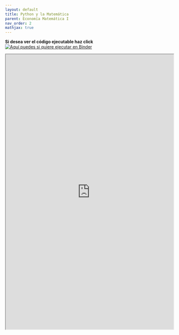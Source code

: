 ```yaml
---
layout: default
title: Python y la Matemática
parent: Economía Matemática I
nav_order: 2
mathjax: true
---
```

**Si desea ver el código ejecutable haz click** [![Aquí puedes si quiere ejecutar en Binder](https://mybinder.org/badge_logo.svg)](https://mybinder.org/v2/gh/Sirberha/EcoUNSCH/a6ea1be818b036c580d36bd01ddd381fd3d75d1a?filepath=archive%2FintroMat.ipynb)

<iframe width="109%" height="900" src="https://nbviewer.org/github/Sirberha/EcoUNSCH/blob/master/archive/introMat.ipynb"></iframe>
